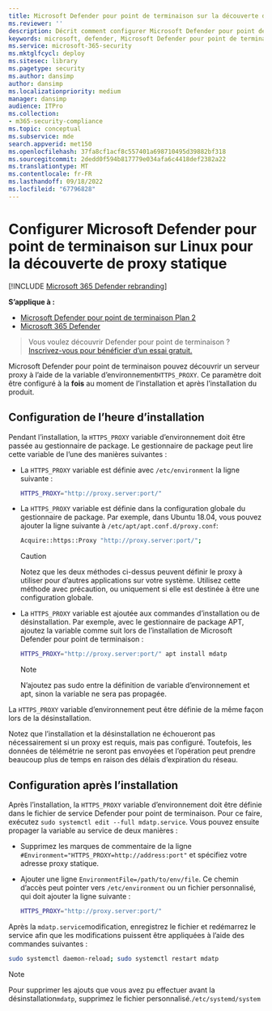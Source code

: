 ```yaml
---
title: Microsoft Defender pour point de terminaison sur la découverte de proxy statique Linux
ms.reviewer: ''
description: Décrit comment configurer Microsoft Defender pour point de terminaison sur Linux pour la découverte de proxy statique.
keywords: microsoft, defender, Microsoft Defender pour point de terminaison, linux, installation, proxy
ms.service: microsoft-365-security
ms.mktglfcycl: deploy
ms.sitesec: library
ms.pagetype: security
ms.author: dansimp
author: dansimp
ms.localizationpriority: medium
manager: dansimp
audience: ITPro
ms.collection:
- m365-security-compliance
ms.topic: conceptual
ms.subservice: mde
search.appverid: met150
ms.openlocfilehash: 37fa8cf1acf8c557401a698710495d39882bf318
ms.sourcegitcommit: 2dedd0f594b817779e034afa6c4418def2382a22
ms.translationtype: MT
ms.contentlocale: fr-FR
ms.lasthandoff: 09/18/2022
ms.locfileid: "67796828"
---
```

# <a name="configure-microsoft-defender-for-endpoint-on-linux-for-static-proxy-discovery"></a>Configurer Microsoft Defender pour point de terminaison sur Linux pour la découverte de proxy statique

[!INCLUDE [Microsoft 365 Defender rebranding](../../includes/microsoft-defender.md)]

**S’applique à :**
- [Microsoft Defender pour point de terminaison Plan 2](https://go.microsoft.com/fwlink/p/?linkid=2154037)
- [Microsoft 365 Defender](https://go.microsoft.com/fwlink/?linkid=2118804)

> Vous voulez découvrir Defender pour point de terminaison ? [Inscrivez-vous pour bénéficier d’un essai gratuit.](https://signup.microsoft.com/create-account/signup?products=7f379fee-c4f9-4278-b0a1-e4c8c2fcdf7e&ru=https://aka.ms/MDEp2OpenTrial?ocid=docs-wdatp-investigateip-abovefoldlink)

Microsoft Defender pour point de terminaison pouvez découvrir un serveur proxy à l’aide de la variable d’environnement`HTTPS_PROXY`. Ce paramètre doit être configuré à la **fois** au moment de l’installation et après l’installation du produit.

## <a name="installation-time-configuration"></a>Configuration de l’heure d’installation

Pendant l’installation, la `HTTPS_PROXY` variable d’environnement doit être passée au gestionnaire de package. Le gestionnaire de package peut lire cette variable de l’une des manières suivantes :

- La `HTTPS_PROXY` variable est définie avec `/etc/environment` la ligne suivante :

  ```bash
  HTTPS_PROXY="http://proxy.server:port/"
  ```

- La `HTTPS_PROXY` variable est définie dans la configuration globale du gestionnaire de package. Par exemple, dans Ubuntu 18.04, vous pouvez ajouter la ligne suivante à `/etc/apt/apt.conf.d/proxy.conf`:

  ```bash
  Acquire::https::Proxy "http://proxy.server:port/";
  ```

  > [!CAUTION]
  > Notez que les deux méthodes ci-dessus peuvent définir le proxy à utiliser pour d’autres applications sur votre système. Utilisez cette méthode avec précaution, ou uniquement si elle est destinée à être une configuration globale.

- La `HTTPS_PROXY` variable est ajoutée aux commandes d’installation ou de désinstallation. Par exemple, avec le gestionnaire de package APT, ajoutez la variable comme suit lors de l’installation de Microsoft Defender pour point de terminaison :

  ```bash
  HTTPS_PROXY="http://proxy.server:port/" apt install mdatp
  ```

  > [!NOTE]
  > N’ajoutez pas sudo entre la définition de variable d’environnement et apt, sinon la variable ne sera pas propagée.

La `HTTPS_PROXY` variable d’environnement peut être définie de la même façon lors de la désinstallation.

Notez que l’installation et la désinstallation ne échoueront pas nécessairement si un proxy est requis, mais pas configuré. Toutefois, les données de télémétrie ne seront pas envoyées et l’opération peut prendre beaucoup plus de temps en raison des délais d’expiration du réseau.

## <a name="post-installation-configuration"></a>Configuration après l’installation

Après l’installation, la `HTTPS_PROXY` variable d’environnement doit être définie dans le fichier de service Defender pour point de terminaison. Pour ce faire, exécutez `sudo systemctl edit --full mdatp.service`.
Vous pouvez ensuite propager la variable au service de deux manières :

- Supprimez les marques de commentaire de la ligne `#Environment="HTTPS_PROXY=http://address:port"` et spécifiez votre adresse proxy statique.

- Ajouter une ligne `EnvironmentFile=/path/to/env/file`. Ce chemin d’accès peut pointer vers `/etc/environment` ou un fichier personnalisé, qui doit ajouter la ligne suivante :

  ```bash
  HTTPS_PROXY="http://proxy.server:port/"
  ```

Après la `mdatp.service`modification, enregistrez le fichier et redémarrez le service afin que les modifications puissent être appliquées à l’aide des commandes suivantes :

```bash
sudo systemctl daemon-reload; sudo systemctl restart mdatp
```
> [!NOTE]
> Pour supprimer les ajouts que vous avez pu effectuer avant la désinstallation`mdatp`, supprimez le fichier personnalisé.`/etc/systemd/system`
